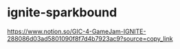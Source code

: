 # ignite-sparkbound
https://www.notion.so/GIC-4-GameJam-IGNITE-288086d03ad5801090f8f7d4b7923ac9?source=copy_link
